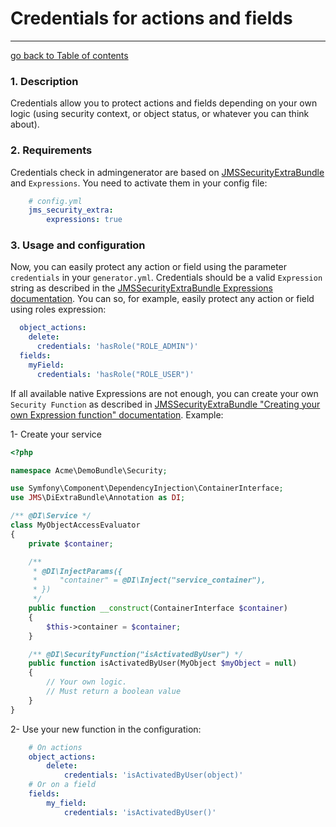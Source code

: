 # Credentials for actions and fields
---------------------------------------

[go back to Table of contents][back-to-index]

[back-to-index]: https://github.com/symfony2admingenerator/AdmingeneratorGeneratorBundle/blob/master/Resources/doc/documentation.md#8-security

### 1. Description

Credentials allow you to protect actions and fields depending on your own logic (using security context, or object status,
or whatever you can think about).

### 2. Requirements

Credentials check in admingenerator are based on [JMSSecurityExtraBundle][jms-securityextrabundle-documentation] and 
`Expressions`. You need to activate them in your config file:

```yaml
    # config.yml
    jms_security_extra:
        expressions: true
```

### 3. Usage and configuration

Now, you can easily protect any action or field using the parameter `credentials` in your `generator.yml`.
Credentials should be a valid `Expression` string as described in the [JMSSecurityExtraBundle Expressions documentation][jms-securityextrabundle-expressions].
You can so, for example, easily protect any action or field using roles expression:

```yaml
  object_actions:
    delete:
      credentials: 'hasRole("ROLE_ADMIN")'
  fields:
    myField:
      credentials: 'hasRole("ROLE_USER")'
```

If all available native Expressions are not enough, you can create your own `Security Function` as described in
[JMSSecurityExtraBundle "Creating your own Expression function" documentation][jms-securityextrabundle-expression-function].
Example:

1- Create your service

```php
<?php

namespace Acme\DemoBundle\Security;

use Symfony\Component\DependencyInjection\ContainerInterface;
use JMS\DiExtraBundle\Annotation as DI;

/** @DI\Service */
class MyObjectAccessEvaluator
{
    private $container;

    /**
     * @DI\InjectParams({
     *     "container" = @DI\Inject("service_container"),
     * })
     */
    public function __construct(ContainerInterface $container)
    {
        $this->container = $container;
    }

    /** @DI\SecurityFunction("isActivatedByUser") */
    public function isActivatedByUser(MyObject $myObject = null)
    {
        // Your own logic.
        // Must return a boolean value
    }
}
```

2- Use your new function in the configuration:

```yaml
    # On actions
    object_actions:
        delete:
            credentials: 'isActivatedByUser(object)'
    # Or on a field
    fields:
        my_field:
            credentials: 'isActivatedByUser()'
```


[jms-securityextrabundle-documentation]: http://jmsyst.com/bundles/JMSSecurityExtraBundle
[jms-securityextrabundle-expressions]: http://jmsyst.com/bundles/JMSSecurityExtraBundle/master/expressions
[jms-securityextrabundle-expression-function]: https://github.com/schmittjoh/JMSSecurityExtraBundle/blob/master/Resources/doc/cookbook/creating_your_own_expression_function.rst